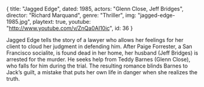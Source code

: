 {
  title: "Jagged Edge",
  dated: 1985,
  actors: "Glenn Close, Jeff Bridges",
  director: "Richard Marquand",
  genre: "Thriller",
  img: "jagged-edge-1985.jpg",
  playtext: true,
  youtube: "http://www.youtube.com/v/ZnQa0AI10ic",
  id: 36
}

Jagged Edge tells the story of a lawyer who allows her feelings for her client to cloud her judgment in defending him. After Paige Forrester, a San Francisco socialite, is found dead in her home, her husband (Jeff Bridges) is arrested for the murder. He seeks help from Teddy Barnes (Glenn Close), who falls for him during the trial. The resulting romance blinds Barnes to Jack’s guilt, a mistake that puts her own life in danger when she realizes the truth. 